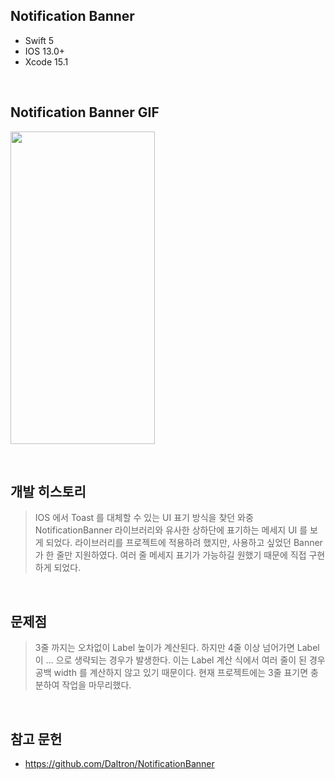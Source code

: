 ## Notification Banner 
- Swift 5
- IOS 13.0+
- Xcode 15.1

<br>

## Notification Banner GIF
<img src="https://github.com/hgkim2024/NotificationBannerView/assets/163487894/5535f820-5a65-4afd-aa7d-3127f9afa55c" width="231" height="500"></img>

<br>

## 개발 히스토리
> IOS 에서 Toast 를 대체할 수 있는 UI 표기 방식을 찾던 와중 NotificationBanner 라이브러리와 유사한 상하단에 표기하는 메세지 UI 를 보게 되었다. 라이브러리를 프로젝트에 적용하려 했지만, 사용하고 싶었던 Banner 가 한 줄만 지원하였다. 여러 줄 메세지 표기가 가능하길 원했기 때문에 직접 구현하게 되었다.

<br>

## 문제점
> 3줄 까지는 오차없이 Label 높이가 계산된다. 하지만 4줄 이상 넘어가면 Label 이 ... 으로 생략되는 경우가 발생한다. 이는 Label 계산 식에서 여러 줄이 된 경우 공백 width 를 계산하지 않고 있기 때문이다. 현재 프로젝트에는 3줄 표기면 충분하여 작업을 마무리했다.

<br>

## 참고 문헌
- https://github.com/Daltron/NotificationBanner
